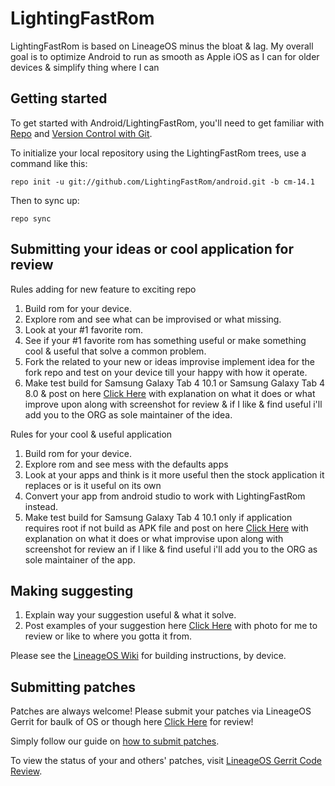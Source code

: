LightingFastRom
===========
LightingFastRom is based on LineageOS minus the bloat & lag. My overall goal is to optimize Android to run as smooth as Apple iOS as I can for older devices & simplify thing where I can

Getting started
---------------

To get started with Android/LightingFastRom, you'll need to get
familiar with [Repo](https://source.android.com/source/using-repo.html) and [Version Control with Git](https://source.android.com/source/version-control.html).

To initialize your local repository using the LightingFastRom trees, use a command like this:
```
repo init -u git://github.com/LightingFastRom/android.git -b cm-14.1
```
Then to sync up:
```
repo sync
```
Submitting your ideas or cool application for review
----------------------------------------------
Rules adding for new feature to exciting repo
1. Build rom for your device.
2. Explore rom and see what can be improvised or what missing.
3. Look at your #1 favorite rom.
4. See if your #1 favorite rom has something useful or make something cool & useful that solve a common problem.
5. Fork the related to your new or ideas improvise implement idea for the fork repo and test on your device till your happy with how it operate.
6. Make test build for Samsung Galaxy Tab 4 10.1 or Samsung Galaxy Tab 4 8.0 & post on here [Click Here](https://forum.xda-developers.com/tab-4/development/samsung-galaxy-tab-4-light-project-t3877643) with explanation on what it does or what improve upon along with screenshot for review & if I like & find useful i'll add you to the ORG as sole maintainer of the idea.

Rules for your cool & useful application
1. Build rom for your device.
2. Explore rom and see mess with the defaults apps
3. Look at your apps and think is it more useful then the stock application it replaces or is it useful on its own 
5. Convert your app from android studio to work with LightingFastRom instead.
6. Make test build for Samsung Galaxy Tab 4 10.1 only if application requires root if not build as APK file and post on here [Click Here](https://forum.xda-developers.com/tab-4/development/samsung-galaxy-tab-4-light-project-t3877643) with explanation on what it does or what improvise upon along with screenshot for review an if I like & find useful i'll add you to the ORG as sole maintainer of the app.

Making suggesting
----------------------------------------------
1. Explain way your suggestion useful & what it solve.
2. Post examples of your suggestion here [Click Here](https://forum.xda-developers.com/tab-4/development/samsung-galaxy-tab-4-light-project-t3877643) with photo for me to review or like to where you gotta it from.

Please see the [LineageOS Wiki](https://wiki.lineageos.org/) for building instructions, by device.

Submitting patches
------------------
Patches are always welcome! Please submit your patches via LineageOS Gerrit for baulk of OS or though here [Click Here](https://forum.xda-developers.com/tab-4/development/samsung-galaxy-tab-4-light-project-t3877643) for review!

Simply follow our guide on [how to submit patches](https://wiki.lineageos.org/submitting-patch-howto.html).

To view the status of your and others' patches, visit [LineageOS Gerrit Code Review](https://review.lineageos.org/).
